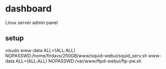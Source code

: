 # dashboard
Linux server admin panel

## setup
visudo
www-data ALL=(ALL:ALL) NOPASSWD:/home/firdavs/250GB/www/squid-webui/squid_serv.sh
www-data ALL=(ALL:ALL) NOPASSWD:/var/www/ftpd-webui/ftp-pw.sh

